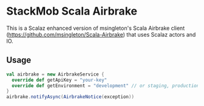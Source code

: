 # StackMob Scala Airbrake
This is a Scalaz enhanced version of msingleton's Scala Airbrake client (https://github.com/msingleton/Scala-Airbrake) that uses Scalaz actors and IO.

## Usage
``` scala
val airbrake = new AirbrakeService {
  override def getApiKey = "your-key"
  override def getEnvironment = "development" // or staging, production, whatever...
}
airbrake.notifyAsync(AirbrakeNotice(exception))
```
